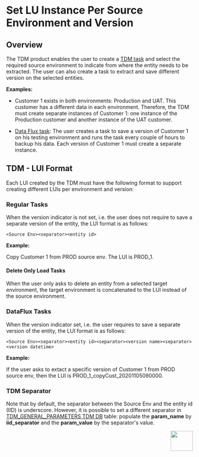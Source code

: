 # Set LU Instance Per Source Environment and Version

## Overview

The TDM product enables the user to create a [TDM task](/articles/TDM/tdm_overview/02_tdm_glossary.md#task) and select the required source environment to indicate from where the entity needs to be extracted. The user can also create a task to extract and save different version on the selected entities.

**Examples:**

- Customer 1 exists in both environments: Production and UAT. This customer has a different data in each environment. Therefore, the TDM must create separate instances of Customer 1: one instance of the Production customer and another instance of the UAT customer.

- [Data Flux task](/articles/TDM/tdm_overview/02_tdm_glossary.md#data-flux): The user creates a task to save  a version of Customer 1 on his testing environment and runs the task every couple of hours to backup his data. Each version of Customer 1 must create a separate instance.

  

## TDM - LUI Format

Each LUI created by the TDM must have the following format to support creating different LUIs per environment and version: 

### Regular Tasks

 When the version indicator is not set, i.e. the user does not require to save a separate version of the entity, the LUI format is as follows: 

```
<Source Env><separator><entity id>
```

 **Example:**

Copy Customer 1 from PROD source env. The LUI is PROD_1.

#### Delete Only Load Tasks

When the user only asks to delete an entity from a selected target environment, the target environment is concatenated to the LUI instead of the source environment.

### DataFlux Tasks

  When the version indicator set, i.e. the user requires to save a separate version of the entity, the LUI format is as follows: 

```
<Source Env><separator><entity id><separator><version name><separator><version datetime>
```

**Example:**

If the user asks to extact a specific version of Customer 1 from PROD source env, then the LUI is PROD_1_copyCust_20201105090000. 

### TDM Separator

 Note that by default, the separator between the Source Env and the entity id (IID) is underscore. However, it is possible to set a different separator in [TDM_GENERAL_PARAMETERS TDM DB](/articles/TDM/tdm_architecture/02_tdm_database.md#tdm_general_parameters) table:  populate the **param_name** by **iid_separator** and the **param_value** by the separator's value.   



[<img align="right" width="60" height="54" src="/articles/images/Next.png">](02_tdm_implementation_flow.md)